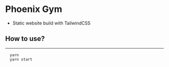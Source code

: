 # Phoenix Gym

* Static website build with TailwindCSS

## How to use?
----

```shell
  yarn
  yarn start
```